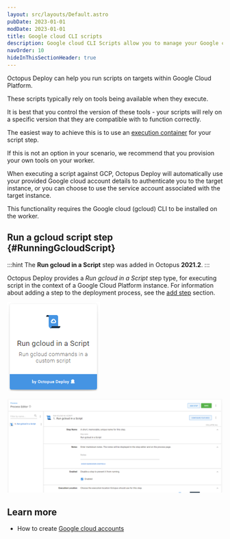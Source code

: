 ```yaml
---
layout: src/layouts/Default.astro
pubDate: 2023-01-01
modDate: 2023-01-01
title: Google cloud CLI scripts
description: Google cloud CLI Scripts allow you to manage your Google cloud resources as part of your deployment process.
navOrder: 10
hideInThisSectionHeader: true
---
```


Octopus Deploy can help you run scripts on targets within Google Cloud Platform.

These scripts typically rely on tools being available when they execute.

It is best that you control the version of these tools - your scripts will rely on a specific version that they are compatible with to function correctly.

The easiest way to achieve this is to use an [execution container](/docs/projects/steps/execution-containers-for-workers) for your script step.

If this is not an option in your scenario, we recommend that you provision your own tools on your worker.

When executing a script against GCP, Octopus Deploy will automatically use your provided Google cloud account details to authenticate you to the target instance, or you can choose to use the service account associated with the target instance.

This functionality requires the Google cloud (gcloud) CLI to be installed on the worker.

## Run a gcloud script step {#RunningGcloudScript}

:::hint
The **Run gcloud in a Script** step was added in Octopus **2021.2**.
:::

Octopus Deploy provides a _Run gcloud in a Script_ step type, for executing script in the context of a Google Cloud Platform instance. For information about adding a step to the deployment process, see the [add step](/docs/projects/steps) section.

![](/docs/deployments/google-cloud/run-gcloud-script/google-cloud-script-step.png "width=170")

![](/docs/deployments/google-cloud/run-gcloud-script/google-cloud-script-step-body.png "width=500")

## Learn more

- How to create [Google cloud accounts](/docs/infrastructure/accounts/google-cloud)
